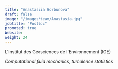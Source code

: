 ```yaml
---
title: "Anastasiia Gorbunova"
draft: false
image: "/images/team/Anastasia.jpg"
jobtitle: "Postdoc"
promoted: true
Website:  
weight: 24
---
```



L'Institut des Géosciences de l'Environnement (IGE)

*Computational fluid mechanics, turbulence statistics*


